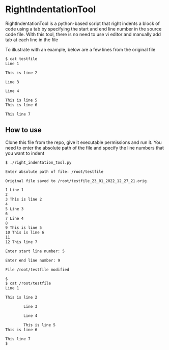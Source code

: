 # RightIndentationTool

RightIndentationTool is a python-based script that right indents a block of code using a tab by specifying the start and end line number in the source code file. With this tool, there is no need to use vi editor and manually add tab at each line in the file

To illustrate with an example, below are a few lines from the original file

```sh
$ cat testfile
Line 1

This is line 2

Line 3

Line 4

This is line 5
This is line 6

This line 7

```

## How to use
Clone this file from the repo, give it executable permissions and run it. 
You need to enter the absolute path of the file and specify the line numbers that you want to indent

```sh
$ ./right_indentation_tool.py 

Enter absolute path of file: /root/testfile

Original file saved to /root/testfile_23_01_2022_12_27_21.orig

1 Line 1
2 
3 This is line 2
4 
5 Line 3
6 
7 Line 4
8 
9 This is line 5
10 This is line 6
11 
12 This line 7

Enter start line number: 5

Enter end line number: 9

File /root/testfile modified

$
$ cat /root/testfile
Line 1

This is line 2

        Line 3

        Line 4

        This is line 5
This is line 6

This line 7
$

```


